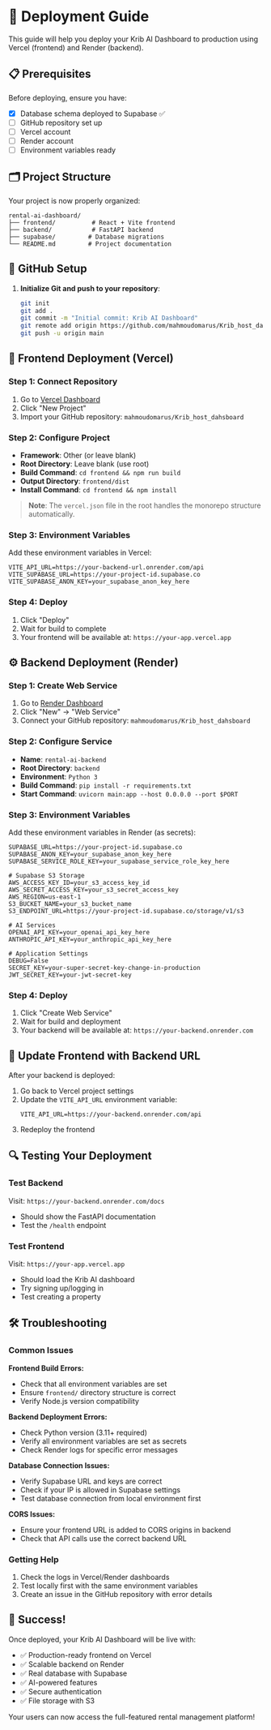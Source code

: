 # 🚀 Deployment Guide

This guide will help you deploy your Krib AI Dashboard to production using Vercel (frontend) and Render (backend).

## 📋 Prerequisites

Before deploying, ensure you have:
- [x] Database schema deployed to Supabase ✅
- [ ] GitHub repository set up
- [ ] Vercel account
- [ ] Render account
- [ ] Environment variables ready

## 🗂️ Project Structure

Your project is now properly organized:

```
rental-ai-dashboard/
├── frontend/          # React + Vite frontend
├── backend/           # FastAPI backend  
├── supabase/         # Database migrations
└── README.md         # Project documentation
```

## 🐙 GitHub Setup

1. **Initialize Git and push to your repository**:
   ```bash
   git init
   git add .
   git commit -m "Initial commit: Krib AI Dashboard"
   git remote add origin https://github.com/mahmoudomarus/Krib_host_dahsboard.git
   git push -u origin main
   ```

## 🎯 Frontend Deployment (Vercel)

### Step 1: Connect Repository
1. Go to [Vercel Dashboard](https://vercel.com/dashboard)
2. Click "New Project"
3. Import your GitHub repository: `mahmoudomarus/Krib_host_dahsboard`

### Step 2: Configure Project
- **Framework**: Other (or leave blank)
- **Root Directory**: Leave blank (use root)
- **Build Command**: `cd frontend && npm run build`
- **Output Directory**: `frontend/dist`
- **Install Command**: `cd frontend && npm install`

> **Note**: The `vercel.json` file in the root handles the monorepo structure automatically.

### Step 3: Environment Variables
Add these environment variables in Vercel:

```
VITE_API_URL=https://your-backend-url.onrender.com/api
VITE_SUPABASE_URL=https://your-project-id.supabase.co
VITE_SUPABASE_ANON_KEY=your_supabase_anon_key_here
```

### Step 4: Deploy
1. Click "Deploy"
2. Wait for build to complete
3. Your frontend will be available at: `https://your-app.vercel.app`

## ⚙️ Backend Deployment (Render)

### Step 1: Create Web Service
1. Go to [Render Dashboard](https://dashboard.render.com)
2. Click "New" → "Web Service"
3. Connect your GitHub repository: `mahmoudomarus/Krib_host_dahsboard`

### Step 2: Configure Service
- **Name**: `rental-ai-backend`
- **Root Directory**: `backend`
- **Environment**: `Python 3`
- **Build Command**: `pip install -r requirements.txt`
- **Start Command**: `uvicorn main:app --host 0.0.0.0 --port $PORT`

### Step 3: Environment Variables
Add these environment variables in Render (as secrets):

```
SUPABASE_URL=https://your-project-id.supabase.co
SUPABASE_ANON_KEY=your_supabase_anon_key_here
SUPABASE_SERVICE_ROLE_KEY=your_supabase_service_role_key_here

# Supabase S3 Storage
AWS_ACCESS_KEY_ID=your_s3_access_key_id
AWS_SECRET_ACCESS_KEY=your_s3_secret_access_key
AWS_REGION=us-east-1
S3_BUCKET_NAME=your_s3_bucket_name
S3_ENDPOINT_URL=https://your-project-id.supabase.co/storage/v1/s3

# AI Services
OPENAI_API_KEY=your_openai_api_key_here
ANTHROPIC_API_KEY=your_anthropic_api_key_here

# Application Settings
DEBUG=False
SECRET_KEY=your-super-secret-key-change-in-production
JWT_SECRET_KEY=your-jwt-secret-key
```

### Step 4: Deploy
1. Click "Create Web Service"
2. Wait for build and deployment
3. Your backend will be available at: `https://your-backend.onrender.com`

## 🔄 Update Frontend with Backend URL

After your backend is deployed:

1. Go back to Vercel project settings
2. Update the `VITE_API_URL` environment variable:
   ```
   VITE_API_URL=https://your-backend.onrender.com/api
   ```
3. Redeploy the frontend

## 🔍 Testing Your Deployment

### Test Backend
Visit: `https://your-backend.onrender.com/docs`
- Should show the FastAPI documentation
- Test the `/health` endpoint

### Test Frontend  
Visit: `https://your-app.vercel.app`
- Should load the Krib AI dashboard
- Try signing up/logging in
- Test creating a property

## 🛠️ Troubleshooting

### Common Issues

**Frontend Build Errors:**
- Check that all environment variables are set
- Ensure `frontend/` directory structure is correct
- Verify Node.js version compatibility

**Backend Deployment Errors:**
- Check Python version (3.11+ required)
- Verify all environment variables are set as secrets
- Check Render logs for specific error messages

**Database Connection Issues:**
- Verify Supabase URL and keys are correct
- Check if your IP is allowed in Supabase settings
- Test database connection from local environment first

**CORS Issues:**
- Ensure your frontend URL is added to CORS origins in backend
- Check that API calls use the correct backend URL

### Getting Help

1. Check the logs in Vercel/Render dashboards
2. Test locally first with the same environment variables
3. Create an issue in the GitHub repository with error details

## 🎉 Success!

Once deployed, your Krib AI Dashboard will be live with:
- ✅ Production-ready frontend on Vercel
- ✅ Scalable backend on Render  
- ✅ Real database with Supabase
- ✅ AI-powered features
- ✅ Secure authentication
- ✅ File storage with S3

Your users can now access the full-featured rental management platform!
